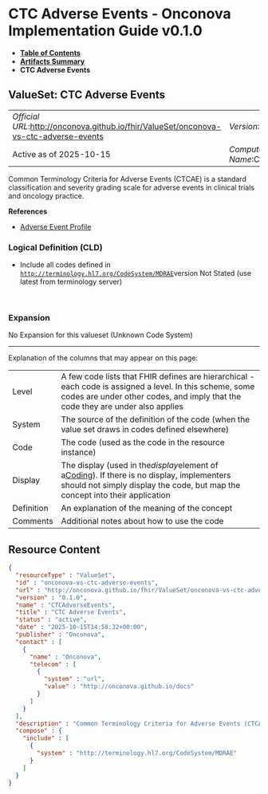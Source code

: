 # CTC Adverse Events - Onconova Implementation Guide v0.1.0

* [**Table of Contents**](toc.md)
* [**Artifacts Summary**](artifacts.md)
* **CTC Adverse Events**

## ValueSet: CTC Adverse Events 

| | |
| :--- | :--- |
| *Official URL*:http://onconova.github.io/fhir/ValueSet/onconova-vs-ctc-adverse-events | *Version*:0.1.0 |
| Active as of 2025-10-15 | *Computable Name*:CTCAdverseEvents |

 
Common Terminology Criteria for Adverse Events (CTCAE) is a standard classification and severity grading scale for adverse events in clinical trials and oncology practice. 

 **References** 

* [Adverse Event Profile](StructureDefinition-onconova-adverse-event.md)

### Logical Definition (CLD)

* Include all codes defined in [`http://terminology.hl7.org/CodeSystem/MDRAE`](http://terminology.hl7.org/6.5.0/CodeSystem-MDRAE.html)version Not Stated (use latest from terminology server)

 

### Expansion

No Expansion for this valueset (Unknown Code System)

-------

 Explanation of the columns that may appear on this page: 

| | |
| :--- | :--- |
| Level | A few code lists that FHIR defines are hierarchical - each code is assigned a level. In this scheme, some codes are under other codes, and imply that the code they are under also applies |
| System | The source of the definition of the code (when the value set draws in codes defined elsewhere) |
| Code | The code (used as the code in the resource instance) |
| Display | The display (used in the*display*element of a[Coding](http://hl7.org/fhir/R4/datatypes.html#Coding)). If there is no display, implementers should not simply display the code, but map the concept into their application |
| Definition | An explanation of the meaning of the concept |
| Comments | Additional notes about how to use the code |



## Resource Content

```json
{
  "resourceType" : "ValueSet",
  "id" : "onconova-vs-ctc-adverse-events",
  "url" : "http://onconova.github.io/fhir/ValueSet/onconova-vs-ctc-adverse-events",
  "version" : "0.1.0",
  "name" : "CTCAdverseEvents",
  "title" : "CTC Adverse Events",
  "status" : "active",
  "date" : "2025-10-15T14:58:32+00:00",
  "publisher" : "Onconova",
  "contact" : [
    {
      "name" : "Onconova",
      "telecom" : [
        {
          "system" : "url",
          "value" : "http://onconova.github.io/docs"
        }
      ]
    }
  ],
  "description" : "Common Terminology Criteria for Adverse Events (CTCAE) is a standard classification and severity grading scale for adverse events in clinical trials and oncology practice.",
  "compose" : {
    "include" : [
      {
        "system" : "http://terminology.hl7.org/CodeSystem/MDRAE"
      }
    ]
  }
}

```
